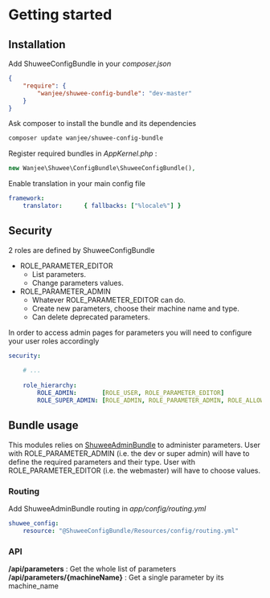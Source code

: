 # Getting started


## Installation

Add ShuweeConfigBundle in your *composer.json*

``` .json
{
    "require": {
        "wanjee/shuwee-config-bundle": "dev-master"
    }
}
```

Ask composer to install the bundle and its dependencies

``` bash
composer update wanjee/shuwee-config-bundle
```

Register required bundles in *AppKernel.php* :

``` php
new Wanjee\Shuwee\ConfigBundle\ShuweeConfigBundle(),
```

Enable translation in your main config file

``` yaml
framework:
    translator:      { fallbacks: ["%locale%"] }
```

## Security 

2 roles are defined by ShuweeConfigBundle

* ROLE_PARAMETER_EDITOR
    + List parameters. 
    + Change parameters values. 
* ROLE_PARAMETER_ADMIN
    + Whatever ROLE_PARAMETER_EDITOR can do.
    + Create new parameters, choose their machine name and type.  
    + Can delete deprecated parameters.

In order to access admin pages for parameters you will need to configure your user roles accordingly

``` yaml
security:
    
    # ...
    
    role_hierarchy:
        ROLE_ADMIN:       [ROLE_USER, ROLE_PARAMETER_EDITOR]
        ROLE_SUPER_ADMIN: [ROLE_ADMIN, ROLE_PARAMETER_ADMIN, ROLE_ALLOWED_TO_SWITCH]
```
        
## Bundle usage

This modules relies on [ShuweeAdminBundle](https://github.com/wanjee/ShuweeAdminBundle) to administer parameters.
User with ROLE_PARAMETER_ADMIN (i.e. the dev or super admin) will have to define the required parameters and their type.
User with ROLE_PARAMETER_EDITOR (i.e. the webmaster) will have to choose values.

### Routing

Add ShuweeAdminBundle routing in *app/config/routing.yml*

``` yaml
shuwee_config:
    resource: "@ShuweeConfigBundle/Resources/config/routing.yml"
```
### API 

**/api/parameters** : Get the whole list of parameters
**/api/parameters/{machineName}** : Get a single parameter by its machine_name
 
 